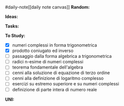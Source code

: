 #daily-note[[daily note canvas]] 
**Random:**


**Ideas:**


**Tasks:**


**To Study:**
- [x] numeri complessi in forma trigonometrica
- [x] prodotto coniugato ed inverso
- [ ] passaggio dalla forma algebrica a trigonometrica
- [ ] radici n-esime di numeri complessi
- [ ] teorema fondamentale dell'algebra
- [ ] cenni alla soluzione di equazione di terzo ordine
- [ ] cenni alla definizione di logaritmo complesso
- [ ] esercizi su estremo superiore e su numeri complessi
- [ ] definizione di parte intera di numero reale

**UNI:**
